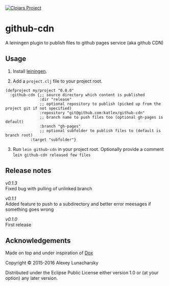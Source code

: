 [![Clojars Project](https://img.shields.io/clojars/v/katlex/github-cdn.svg)](https://clojars.org/katlex/github-cdn)

# github-cdn

A leiningen plugin to publish files to github pages service (aka github CDN)

## Usage

1. Install [leiningen](http://leiningen.org/).

2. Add a `project.clj` file to your project root.

```
(defproject my/project "0.0.0"
  :github-cdn {;; source directory which content is published
               :dir "release" 
               ;; optional repository to publish (picked up from the project git if not specified)
               :repository "git@github.com:katlex/github-cdn" 
               ;; branch name to push files too (optional gh-pages is default)
               :branch "gh-pages" 
               ;; optional subfolder to publish files to (default is branch root)
	       :target "subfolder"}
```

3. Run `lein github-cdn` in your project root. Optionally provide a comment `lein github-cdn released few files`

## Release notes

*v0.1.3*  
Fixed bug with pulling of unlinked branch

*v0.1.1*  
Added feature to push to a subdirectory and better error meesages if something goes wrong

*v0.1.0*  
First release

## Acknowledgements

Made on top and under inspiration of [Dox](https://github.com/Raynes/dox)

Copyright © 2015-2016 Alexey Lunacharsky

Distributed under the Eclipse Public License either version 1.0 or (at
your option) any later version.
